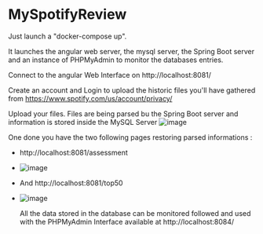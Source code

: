 # MySpotifyReview


Just launch a "docker-compose up".

It launches the angular web server, the mysql server, the  Spring Boot server and an instance of PHPMyAdmin to monitor the databases entries.

Connect to the angular Web Interface on http://localhost:8081/

Create an account and Login to upload the historic files you'll have gathered from  https://www.spotify.com/us/account/privacy/

Upload your files. Files are being parsed bu the Spring Boot server and information is stored inside the MySQL Server
![image](https://github.com/adubois-dev/Statify/assets/126862970/95361f26-5c0a-42ba-b92b-c380cf4ffc22)

One done you have the two following pages restoring parsed informations :
- http://localhost:8081/assessment
- ![image](https://github.com/adubois-dev/Statify/assets/126862970/c579a981-bcc3-43d4-b36c-4ccc5f83226f)
- And http://localhost:8081/top50
- ![image](https://github.com/adubois-dev/Statify/assets/126862970/8d0d1ab7-4a86-4ad9-a523-04673fad6a37)

  All the data stored in the database can be monitored followed and used with the PHPMyAdmin Interface available at http://localhost:8084/
